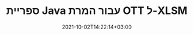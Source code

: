 ---
############################# Static ############################
layout: "autogen-gist"
date: 2021-10-02T14:22:14+03:00
draft: false
path: "iw/total/java/conversion/ott-to-xlsm/"
other_out_formats: "PDF DOC DOCX DOCM DOT DOTX DOTM TXT RTF HTML MHTML HTM MHT XLS XLSX XLSM XLSB XLT XLTX XLTM XLAM CSV TSV FODS DIF SXC PPT PPTX PPS PPSX PPSM POT POTX PPTM POTM ODT OTT ODS ODP OTP TIFF JPEG JPG PNG GIF BMP ICO WMF EMF DCM WEBP JP2 EMZ WMZ SVG SVGZ TGA XPS TEX MD PSD PSB EPUB WEB EXCEL IMAGE FODP DICOM"
ad_headline: "המרת Java OTT ל-XLSM"
ad_description: "API להמרת מסמכים OTT ל-XLSM עבור Java | 100+ פורמטים של קבצים נתמכים"

############################# Head ############################
head_title: "המרת OTT ל-XLSM ב-Java | ספריית המרת Java Word"
head_description: "API להמרת מסמכים לעיבוד תמלילים של Java. המר OTT ל-XLSM ועוד 100 תמונות ופורמטים אחרים של קבצים ביישומי Java באמצעות NetBeans, IntelliJ IDEA ו-Eclipse סביבות פיתוח."

############################# Header ############################
title: "ספריית Java עבור המרת OTT ל-XLSM"
description: "המר באופן פרוגרמטי את OTT ל-XLSM ביישומי Java ו-J2SE תוך שימוש באפשרויות מניפולציה גמישות של מסמכים כדי להתאים אישית את המראה של המסמך שנוצר. ספריית ההמרה של מסמכי word ממירה במדויק פורמטים של מסמכי Word ל-PDF, גיליון אלקטרוני של Excel, מצגת PowerPoint, Photoshop, HTML, eBook, XML, תמונות ועוד הרבה פורמטים פופולריים של קבצים. שימוש בתכונות המרת מסמכים מרובות - המר את המסמך כולו או בחר עמודים ספציפיים של קובץ מסמך המקור בהתבסס על מספרי העמודים או טווחי העמודים שנבחרו בעצמם והמר בקלות לפורמט מסמך נתמך ללא שימוש בתוכנה חיצונית כלשהי."

############################# SubMenu ############################
submenu:
    enable: false

############################# Content ############################
content:
    enable: true
    block:
    - title_left: "כיצד להמיר OTT ל-XLSM ב-Java"
      content_left: |
          בצע המרת קבצי OTT ל-XLSM ב-Java באמצעות שלושה שלבים פשוטים. הצג את מסמך ה-MHTML שהומר כפי שהוא או רנדר והצג אותו כ-HTML ללא שימוש בתוכנה חיצונית כלשהי.

          -   צור מופע חדש של מחלקה **Converter** וטען את קובץ ה-OTT
          -   הגדר את **ConvertOptions** עבור סוג המסמך XLSM
          -   התקשר לשיטת **Convert** של מופע המחלקה **Converter** להמרה ל-XLSM
          -   הגדר אפשרויות עבור מציג HTML
          -   צור אובייקט **Viewer** כדי להציג XLSM שהומר כ-HTML
          
      title_right: "הורדות והוראות התקנה"
      content_right: |
          אתה זקוק למרחבי שמות של `GroupDocs.Conversion` ו`GroupDocs.Viewer` כדי להמיר פורמטים של קבצי word למגוון רחב של תמונות וסוגי מסמכים כגון PDF, Microsoft Office (Word, Excel, PowerPoint, Project, Outlook), OpenDocument, HTML ו- דיאגרמות CAD. חקור [ממשקי API של Java עבור מסמכי Office](https://products.conholdate.com/total/java/) אחרים כפי שמוצע על ידי Conholdate.Total.
          
          קבל את קבצי ההרכבה המתאימים מה-[הורדות](https://downloads.conholdate.com/total/java) או אחזר את כל החבילה מ-[Maven](https://repository.conholdate.com/webapp/#/artifacts/browse/tree/General/repo) כדי להוסיף `Conholdate.Total for Java` ישירות בסביבת העבודה שלך.
          
      gisthash: "675fd7fb45acf595fd9f872593eb2899"
      gistfile: "word-to-pdf-conversion.java"

    - title_left: "הוסף סימן מים ל-Word והמר ל-PDF"
      content_left: |
          המר במדויק מסמכי Word ל-PDF ב-Java, בדיוק כמו קובץ המקור המקורי והחל סימני מים של טקסט או תמונה על דפי המסמך שהומרו.

          -   צור מופע חדש של מחלקה **Converter** להמרת מסמך Word DOCX
          -   הצג את המחלקה המתאימה **ConvertOptions** (PdfConvertOptions, WordProcessingConvertOptions, SpreadsheetConvertOptions)
          -   צור מופע חדש של מחלקה **WatermarkOptions**
          -   ציין מאפייני סימן מים (צבע, רוחב, גובה, טקסט, תמונה וכו')
          -   הגדר את המאפיין **Watermark** של המופע **ConvertOptions**
          -   התקשר לשיטת **Convert** של מופע המחלקה **Converter** להמרת Word ל-PDF
          
      title_right: "טען והמר מסמכים הממוקמים מרחוק"
      content_right: |
          שימוש ב-Conholdate.Total עבור Java – מפתחים יכולים לטעון ולהמיר מסמכים ממקומות מרוחקים שונים ומשאבי אחסון מסמכים בענן כגון Amazon S3, Microsoft Azure Blob, FTP, דיסק מקומי, זרם או כתובת URL פשוטה. פשוט ציין את השיטה להשגת זרם מסמכים הממוקם מרחוק ולאחר מכן העביר אותו למחלקה Converter בתור בנאי.
          
          Conholdate.Total עבור Java APIs נתמכים במערכות הפעלה שונות כגון Windows J2SE, Linux (Ubuntu, OpenSUSE, CentOS ואחרים), macOS וכל סוג של יישומי Java המבוססים על Eclipse, IntelliJ NetBeans, IntelliJ IDEA או סביבות פיתוח Visual Studio Code.
          
      gisthash: "6999e55b491eea2906d7fefe2e636e33"
      gistfile: "add-watermark-to-word-and-convert-to-pdf.java"
          
    - title_left: "המרת Word ל-PDF מוגנת בסיסמה"
      content_left: |
          טען והמר במדויק מסמכי עיבוד תמלילים המוגנים באמצעות סיסמה ל-PDF בתוך היישומים מבוססי Java שלך - כל מה שאתה צריך זה רק כמה שורות קוד. מפתחים יכולים גם להפוך מסמך Word (DOC או DOCX) לפורמטים אחרים כמו אינטרנט (HTML, MHTML), תמונות (JPG, PNG TIFF, BMP), Markdown ועוד רבים אחרים ללא כל צורך בהתקנת Microsoft Word.

          -   צור מופע חדש של מחלקה **Converter** והעבר נתיב מסמך מקור
          -   הצג את המחלקה המתאימה **ConvertOptions**, למשל. (PdfConvertOptions, WordProcessingConvertOptions, SpreadsheetConvertOptions וכו')
          -   התקשר לשיטת **Convert** של מופע המחלקה **Converter** והעבר את שם הקובץ עבור המסמך שהומר
        
      title_right: "מיצוי מידע מסמך מקור"
      content_right: |
          תכונת חילוץ מידע המסמכים מאפשרת לא רק לקבל את המידע הבסיסי על קובץ מסמך המקור, אלא היא גם תומכת בחילוץ מידע בעל ערך ספציפי בפורמט קובץ. הוא כולל תאריכי התחלה וסיום של פרוייקט של קובץ Microsoft Project, מגבלות הדפסה כלשהן על מסמך PDF, רשימת תיקיות סגורות בקובץ נתונים של Outlook ומידע על שכבות ופריסות במסמך CAD.

          תכונה שימושית נוספת של Conholdate.Total Java APIs להמרת מסמכים היא זיהוי אוטומטי של סיומת פורמט קובץ לא ידוע של מסמך המקור שמועבר בצורה של זרם בתים.
          
      gisthash: "35e23082b8fa43502d6784c38947eef1"
      gistfile: "password-protected-word-document-to-pdf-conversion.java"

    - title_left: "המר דפי Word ספציפיים ל-PDF ב-Java"
      content_left: |
          API להמרת מסמכי Java מאפשר לך לבחור דפים נבחרים ממסמך המקור ולהמיר במדויק לפורמט המסמך הנתמך. דוגמת הקוד שלהלן מראה כיצד להמיר את העמוד הראשון והרביעי של מסמך Word לקובץ ה-PDF שנוצר.

          -   צור מופע חדש של מחלקה **Converter** וטען מסמך קלט (Word).
          -   הצג את המחלקה המתאימה **ConvertOptions**, למשל. (PdfConvertOptions, WordProcessingConvertOptions, SpreadsheetConvertOptions וכו')
          -   הגדר את המאפיין **setPages** של המופע **ConvertOptions** והזכיר מספר עמוד ספציפי להמרה
          -   התקשר לשיטת **Convert** של מופע המחלקה **Converter** והעבר את שם הקובץ (PDF) עבור המסמך שהומר
        
      title_right: "שמירה במטמון של תוצאות מסמכים שהומרו"
      content_right: |
          במקרים מסוימים, גודל המסמך שהומר גדול יותר ולוקח זמן להמרה. ספריית המרת המסמכים מציעה את תכונת המטמון לניהול יעיל של מצבים כאלה ולהאיץ את תהליך ההמרה החוזר על עצמו. אפשר לממשק ICache לעבוד עם הטמעת מטמון מותאם אישית באמצעות נקודת ההרחבה ולשלוט בהמרת המטמון, כפי שאתה מעדיף.

          תוצאת ההמרה נשמרת בכונן המקומי כברירת מחדל, אך ניתן לתמוך בכל סוג של אחסון מטמון על ידי יישום הממשקים המתאימים כגון Amazon S3, Dropbox, Google Drive, Windows Azure, Reddis או כל אחר.
          
      gisthash: "98e5756c4d2150212f5abd2eb2067059"
      gistfile: "convert-specific-word-document-pages-to-pdf.java"
############################# About Formats ############################
about_formats:
    enable: false
############################# More Formats ############################
more_formats:
    enable: true
    auto: false
    other_out_formats: PDF DOC DOCX DOCM DOT DOTX DOTM TXT RTF HTML MHTML HTM MHT XLS XLSX XLSM XLSB XLT XLTX XLTM XLAM CSV TSV FODS DIF SXC PPT PPTX PPS PPSX PPSM POT POTX PPTM POTM ODT OTT ODS ODP OTP TIFF JPEG JPG PNG GIF BMP ICO WMF EMF DCM WEBP JP2 EMZ WMZ SVG SVGZ TGA XPS TEX MD PSD PSB EPUB WEB EXCEL IMAGE FODP DICOM
############################# Back to top ###############################
back_to_top:
  enable: true
---